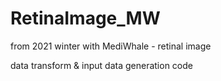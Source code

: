 # RetinaImage_MW
from 2021 winter with MediWhale - retinal image


data transform  & input data generation code
